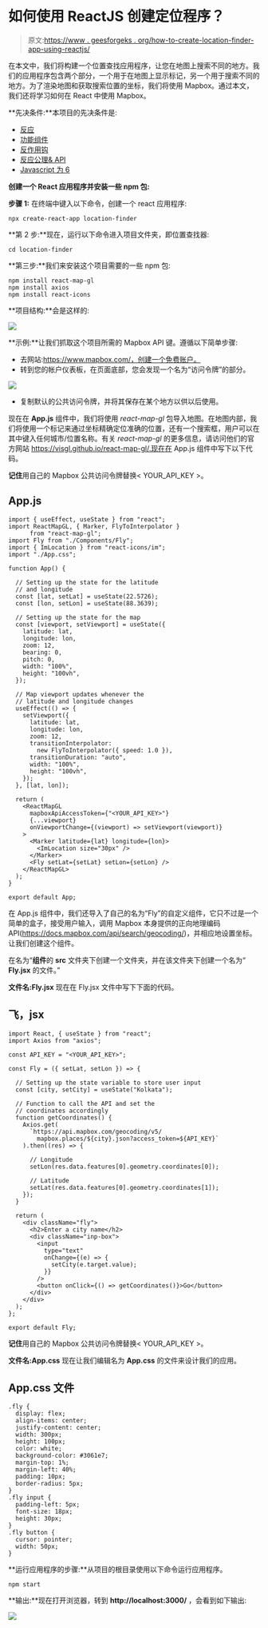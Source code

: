 # 如何使用 ReactJS 创建定位程序？

> 原文:[https://www . geesforgeks . org/how-to-create-location-finder-app-using-reactjs/](https://www.geeksforgeeks.org/how-to-create-a-location-finder-app-using-reactjs/)

在本文中，我们将构建一个位置查找应用程序，让您在地图上搜索不同的地方。我们的应用程序包含两个部分，一个用于在地图上显示标记，另一个用于搜索不同的地方。为了渲染地图和获取搜索位置的坐标，我们将使用 Mapbox。通过本文，我们还将学习如何在 React 中使用 Mapbox。

**先决条件:**本项目的先决条件是:

*   [反应](https://www.geeksforgeeks.org/react-js-introduction-working/)
*   [功能组件](https://www.geeksforgeeks.org/reactjs-functional-components/)
*   [反作用钩](https://www.geeksforgeeks.org/introduction-to-react-hooks/)
*   [反应公理& API](https://www.geeksforgeeks.org/how-to-make-get-call-to-an-api-using-axios-in-javascript/)
*   [Javascript 为 6](https://www.geeksforgeeks.org/introduction-to-es6/)

**创建一个 React 应用程序并安装一些 npm 包:**

**步骤 1:** 在终端中键入以下命令，创建一个 react 应用程序:

```
npx create-react-app location-finder
```

**第 2 步:**现在，运行以下命令进入项目文件夹，即位置查找器:

```
cd location-finder
```

**第三步:**我们来安装这个项目需要的一些 npm 包:

```
npm install react-map-gl
npm install axios
npm install react-icons
```

**项目结构:**会是这样的:

![](img/7b1c0c6117bd2b313b8b107e4c395399.png)

**示例:**让我们抓取这个项目所需的 Mapbox API 键。遵循以下简单步骤:

*   去网站:https://www.mapbox.com/，创建一个免费账户。
*   转到您的帐户仪表板，在页面底部，您会发现一个名为“访问令牌”的部分。

![](img/0a742fd5983a355deee56500c549416f.png)

*   复制默认的公共访问令牌，并将其保存在某个地方以供以后使用。

现在在 **App.js** 组件中，我们将使用 *react-map-gl* 包导入地图。在地图内部，我们将使用一个标记来通过坐标精确定位准确的位置，还有一个搜索框，用户可以在其中键入任何城市/位置名称。有关 *react-map-gl* 的更多信息，请访问他们的官方网站 https://visgl.github.io/react-map-gl/.现在在 App.js 组件中写下以下代码。

**记住**用自己的 Mapbox 公共访问令牌替换< YOUR_API_KEY >。

## App.js

```
import { useEffect, useState } from "react";
import ReactMapGL, { Marker, FlyToInterpolator }
      from "react-map-gl";
import Fly from "./Components/Fly";
import { ImLocation } from "react-icons/im";
import "./App.css";

function App() {

  // Setting up the state for the latitude
  // and longitude
  const [lat, setLat] = useState(22.5726);
  const [lon, setLon] = useState(88.3639);

  // Setting up the state for the map
  const [viewport, setViewport] = useState({
    latitude: lat,
    longitude: lon,
    zoom: 12,
    bearing: 0,
    pitch: 0,
    width: "100%",
    height: "100vh",
  });

  // Map viewport updates whenever the
  // latitude and longitude changes
  useEffect(() => {
    setViewport({
      latitude: lat,
      longitude: lon,
      zoom: 12,
      transitionInterpolator: 
        new FlyToInterpolator({ speed: 1.0 }),
      transitionDuration: "auto",
      width: "100%",
      height: "100vh",
    });
  }, [lat, lon]);

  return (
    <ReactMapGL
      mapboxApiAccessToken={"<YOUR_API_KEY>"}
      {...viewport}
      onViewportChange={(viewport) => setViewport(viewport)}
    >
      <Marker latitude={lat} longitude={lon}>
        <ImLocation size="30px" />
      </Marker>
      <Fly setLat={setLat} setLon={setLon} />
    </ReactMapGL>
  );
}

export default App;
```

在 App.js 组件中，我们还导入了自己的名为“Fly”的自定义组件，它只不过是一个简单的盒子，接受用户输入，调用 Mapbox 本身提供的正向地理编码 API(https://docs.mapbox.com/api/search/geocoding/)，并相应地设置坐标。让我们创建这个组件。

在名为“**组件**的 **src** 文件夹下创建一个文件夹，并在该文件夹下创建一个名为“ **Fly.jsx** 的文件。”

**文件名:Fly.jsx** 现在在 Fly.jsx 文件中写下下面的代码。

## 飞，jsx

```
import React, { useState } from "react";
import Axios from "axios";

const API_KEY = "<YOUR_API_KEY>";

const Fly = ({ setLat, setLon }) => {

  // Setting up the state variable to store user input
  const [city, setCity] = useState("Kolkata");

  // Function to call the API and set the
  // coordinates accordingly
  function getCoordinates() {
    Axios.get(
      `https://api.mapbox.com/geocoding/v5/
        mapbox.places/${city}.json?access_token=${API_KEY}`
    ).then((res) => {

      // Longitude
      setLon(res.data.features[0].geometry.coordinates[0]);

      // Latitude
      setLat(res.data.features[0].geometry.coordinates[1]);
    });
  }

  return (
    <div className="fly">
      <h2>Enter a city name</h2>
      <div className="inp-box">
        <input
          type="text"
          onChange={(e) => {
            setCity(e.target.value);
          }}
        />
        <button onClick={() => getCoordinates()}>Go</button>
      </div>
    </div>
  );
};

export default Fly;
```

**记住**用自己的 Mapbox 公共访问令牌替换< YOUR_API_KEY >。

**文件名:App.css** 现在让我们编辑名为 **App.css** 的文件来设计我们的应用。

## App.css 文件

```
.fly {
  display: flex;
  align-items: center;
  justify-content: center;
  width: 300px;
  height: 100px;
  color: white;
  background-color: #3061e7;
  margin-top: 1%;
  margin-left: 40%;
  padding: 10px;
  border-radius: 5px;
}
.fly input {
  padding-left: 5px;
  font-size: 18px;
  height: 30px;
}
.fly button {
  cursor: pointer;
  width: 50px;
}
```

**运行应用程序的步骤:**从项目的根目录使用以下命令运行应用程序。

```
npm start
```

**输出:**现在打开浏览器，转到 **http://localhost:3000/** ，会看到如下输出:

![](img/7210aea5b195543fc16f76f44ce2e636.png)